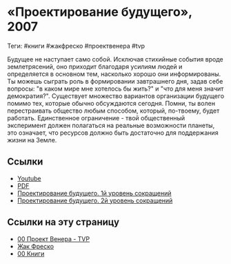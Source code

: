 # «Проектирование будущего», 2007

Теги: #книги #жакфреско #проектвенера #tvp

Будущее не наступает само собой. Исключая стихийные события вроде землетрясений, оно приходит благодаря усилиям людей и определяется в основном тем, насколько хорошо они информированы. Ты можешь сыграть роль в формировании завтрашнего дня, задав себе вопросы: "в каком мире мне хотелось бы жить?" и "что для меня значит демократия?". Существует множество вариантов организации будущего помимо тех, которые обычно обсуждаются сегодня. Помни, ты волен перестраивать общество любым способом, который, по-твоему, будет работать. Единственное ограничение - твой общественный эксперимент должен полагаться на реальные возможности планеты, это означает, что ресурсов должно быть достаточно для поддержания жизни на Земле.

## Ссылки

* [Youtube](https://youtu.be/Yba2wm7O5F0)
* [PDF](https://drive.google.com/file/d/1i-8WJwle_elA10o6mkvrvwAI3G5C0ERL/view?usp=sharing)
* [Проектирование будущего. 1й уровень сокращений](https://docs.google.com/document/d/1wBYeumPrSPpYcbfVb1TlVL58wgnfMuB3ShH3QDDOfg8/edit?usp=sharing)
* [Проектирование будущего. 2й уровень сокращений](https://docs.google.com/document/d/1Hk8RR4DsUXTornc2cVXXhKxKV0gseS2pUUmSwaFlWhc/edit?usp=sharing)

## Ссылки на эту страницу

* [00 Проект Венера - TVP](00%20%D0%9F%D1%80%D0%BE%D0%B5%D0%BA%D1%82%20%D0%92%D0%B5%D0%BD%D0%B5%D1%80%D0%B0%20-%20TVP.md)
* [Жак Фреско](%D0%96%D0%B0%D0%BA%20%D0%A4%D1%80%D0%B5%D1%81%D0%BA%D0%BE.md)
* [00 Книги](00%20%D0%9A%D0%BD%D0%B8%D0%B3%D0%B8.md)